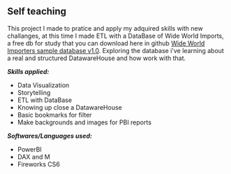 ## Self teaching

This project I made to pratice and apply my adquired skills with new challanges, at this time I made ETL with a DataBase of Wide World Imports, a free db for study that you can download here in github [Wide World Importers sample database v1.0](https://github.com/Microsoft/sql-server-samples/releases/tag/wide-world-importers-v1.0). Exploring the database i've learning about a real and structured DatawareHouse and how work with that.

***Skills applied:***
- Data Visualization
- Storytelling
- ETL with DataBase
- Knowing up close a DatawareHouse 
- Basic bookmarks for filter
- Make backgrounds and images for PBI reports

***Softwares/Languages used:***
- PowerBI
- DAX and M
- Fireworks CS6

